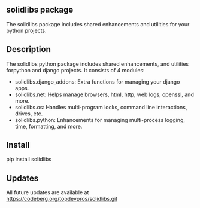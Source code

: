 solidlibs package
-----------------

The solidlibs package includes shared enhancements and utilities for your python projects.

Description
-----------

The solidlibs python package includes shared enhancements, and utilities forpython and django projects. It consists of 4 modules:

  * solidlibs.django_addons: Extra functions for managing your django apps.
  * solidlibs.net: Helps manage browsers, html, http, web logs, openssl, and more.
  * solidlibs.os: Handles multi-program locks, command line interactions, drives, etc.
  * solidlibs.python: Enhancements for managing multi-process logging, time, formatting, and more.

Install
-------

   pip install solidlibs

Updates
-------

All future updates are available at https://codeberg.org/topdevpros/solidlibs.git
